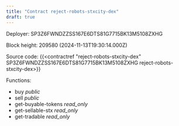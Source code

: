 ```yaml
---
title: "Contract reject-robots-stxcity-dex"
draft: true
---
```

Deployer: SP3Z6FWNDZZSS167E6DTS81G7715BK13M5108ZXHG


 



Block height: 209580 (2024-11-13T19:30:14.000Z)

Source code: {{<contractref "reject-robots-stxcity-dex" SP3Z6FWNDZZSS167E6DTS81G7715BK13M5108ZXHG reject-robots-stxcity-dex>}}

Functions:

* buy _public_
* sell _public_
* get-buyable-tokens _read_only_
* get-sellable-stx _read_only_
* get-tradable _read_only_
